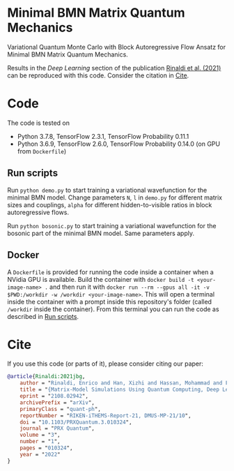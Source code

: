 # Minimal BMN Matrix Quantum Mechanics
Variational Quantum Monte Carlo with Block Autoregressive Flow Ansatz for Minimal BMN Matrix Quantum Mechanics. 

Results in the _Deep Learning_ section of the publication [Rinaldi et al. (2021)](https://www.arxiv.org/abs/2108.02942) can be reproduced with this code.
Consider the citation in [Cite](#cite).

# Code

The code is tested on 
- Python 3.7.8, TensorFlow 2.3.1, TensorFlow Probability 0.11.1
- Python 3.6.9, TensorFlow 2.6.0, TensorFlow Probability 0.14.0 (on GPU from `Dockerfile`)

## Run scripts 

Run `python demo.py` to start training a variational wavefunction for the minimal BMN model. 
Change parameters `N`, `l` in `demo.py` for different matrix sizes and couplings, `alpha` for different hidden-to-visible ratios in block autoregressive flows.

Run `python bosonic.py` to start training a variational wavefunction for the bosonic part of the minimal BMN model. Same parameters apply.

## Docker

A `Dockerfile` is provided for running the code inside a container when a NVidia GPU is available.
Build the container with `docker build -t <your-image-name> .` and then run it with `docker run --rm --gpus all -it -v $PWD:/workdir -w /workdir <your-image-name>`.
This will open a terminal inside the container with a prompt inside this repository's folder (called `/workdir` inside the container).
From this terminal you can run the code as described in [Run scripts](#run-scripts).

# Cite

If you use this code (or parts of it), please consider citing our paper:
```bibtex
@article{Rinaldi:2021jbg,
    author = "Rinaldi, Enrico and Han, Xizhi and Hassan, Mohammad and Feng, Yuan and Nori, Franco and McGuigan, Michael and Hanada, Masanori",
    title = "{Matrix-Model Simulations Using Quantum Computing, Deep Learning, and Lattice Monte Carlo}",
    eprint = "2108.02942",
    archivePrefix = "arXiv",
    primaryClass = "quant-ph",
    reportNumber = "RIKEN-iTHEMS-Report-21, DMUS-MP-21/10",
    doi = "10.1103/PRXQuantum.3.010324",
    journal = "PRX Quantum",
    volume = "3",
    number = "1",
    pages = "010324",
    year = "2022"
}
```
